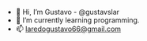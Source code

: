 - 👋 Hi, I’m Gustavo - @gustavslar
- 🌱 I’m currently learning programming.
- 📫 laredogustavo66@gmail.com
